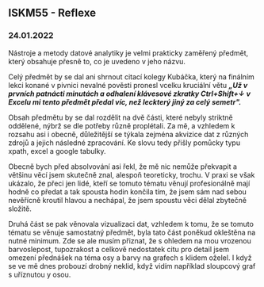 ## ISKM55 - Reflexe
### 24.01.2022

Nástroje a metody datové analytiky je velmi prakticky zaměřený předmět, který obsahuje přesně to, co je uvedeno v jeho názvu. 

Celý předmět by se dal ani shrnout citací kolegy Kubáčka, který na finálním lekci konané v pivnici nevalné pověsti pronesl vcelku kruciální větu ***„Už v prvních patnácti minutách a odhalení klávesové zkratky Ctrl+Shift+↓ v Excelu mi tento předmět předal víc, než leckterý jiný za celý semetr".***

Obsah předmětu by se dal rozdělit na dvě části, které nebyly striktně oddělené, nýbrž se dle potřeby různě proplétali. Za mě, a vzhledem k rozsahu asi i obecně, důležitější se týkala zejména akvizice dat z různých zdrojů a jejich následné zpracování. Ke slovu tedy přišly pomůcky typu xpath, excel a google tabulky. 

Obecně bych před absolvování asi řekl, že mě nic nemůže překvapit a většinu věcí jsem skutečně znal, alespoň teoreticky, trochu. V praxi se však ukázalo, že přeci jen lidé, kteří se tomuto tématu věnují profesionálně mají hodně co předat a tak spousta hodin končila tím, že jsem sám nad sebou nevěřícně kroutil hlavou a nechápal, že jsem spoustu věci dělal zbytečně složitě. 

Druhá část se pak věnovala vizualizaci dat, vzhledem k tomu, že se tomuto tématu se věnuje samostatný předmět, byla tato část poněkud okleštěna na nutné minimum. Zde se ale musím přiznat, že s ohledem na mou vrozenou barvoslepost, tupozrakost a celkově nedostatek citu pro detail jsem omezení přednášek na téma osy a barvy na grafech s klidem oželel. I když se ve mě dnes probouzí drobný neklid, když vidím například sloupcový graf s uříznutou y osou. 